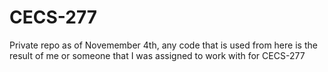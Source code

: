 # CECS-277
Private repo as of Novemember 4th, any code that is used from here is the result of me or someone that I was assigned to work with for CECS-277
